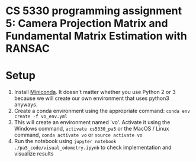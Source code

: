 # CS 5330 programming assignment 5: Camera Projection Matrix and Fundamental Matrix Estimation with RANSAC

# Setup
1. Install [Miniconda](https://conda.io/miniconda.html). It doesn't matter whether you use Python 2 or 3 because we will create our own environment that uses python3 anyways.
2. Create a conda environment using the appropriate command: `conda env create -f vo_env.yml`
3. This will create an environment named 'vo'. Activate it using the Windows command, `activate cs5330_pa5` or the MacOS / Linux command, `conda activate vo` or `source activate vo`
4. Run the notebook using `jupyter notebook ./pa5_code/visual_odometry.ipynb` to check implementation and visualize results


